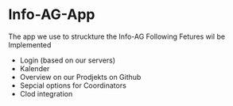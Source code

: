 # Info-AG-App
The app we use to struckture the Info-AG
Following Fetures wil be Implemented
* Login (based on our servers)
* Kalender
* Overview on our Prodjekts on Github
* Sepcial options for Coordinators
* Clod integration
